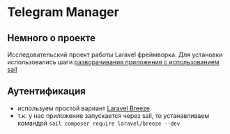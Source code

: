 # Telegram Manager

## Немного о проекте

Исследовательский проект работы Laravel фреймворка.
Для установки использовались шаги [разворачивания приложения с использованием sail](https://laravel.com/docs/10.x#laravel-and-docker)

## Аутентификация

- используем простой вариант [Laravel Breeze](https://laravel.com/docs/10.x/starter-kits)
- т.к. у нас приложение запускается через sail,  то устанавливаем командрй `sail composer require laravel/breeze --dev`
